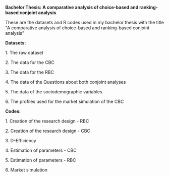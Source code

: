 <b> Bachelor Thesis: A comparative analysis of choice-based and ranking-based conjoint analysis </b>

These are the datasets and R codes used in my bachelor thesis with the title "A comparative analysis of choice-based and ranking-based conjoint analysis"

<p><b>Datasets:</b></p>
          <p>1. The raw dataset</p>
          <p>2. The data for the CBC</p>
          <p>3. The data for the RBC</p>
          <p>4. The data of the Questions about both conjoint analyses</p>
          <p>5. The data of the sociodemographic variables</p>
          <p>6. The profiles used for the market simulation of the CBC</p>

<p><b>Codes:</b></p>
          <p>1. Creation of the research design - RBC</p>
          <p>2. Creation of the research design - CBC</p>
          <p>3. D-Efficiency</p>
          <p>4. Estimation of parameters - CBC</p>
          <p>5. Estimation of parameters - RBC</p>
          <p>6. Market simulation</p>
